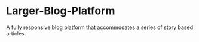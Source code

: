 # Larger-Blog-Platform
A fully responsive blog platform that accommodates a series of  story based articles.
